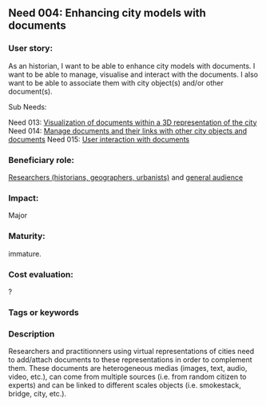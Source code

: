 
## Need 004: Enhancing city models with documents

### User story:

As an historian, I want to be able to enhance city models with documents. I want to be able to manage, visualise and interact with the documents. I also want to be able to associate them with city object(s) and/or other document(s).

Sub Needs:

Need 013: [Visualization of documents within a 3D representation of the city](https://github.com/MEPP-team/RICT/blob/master/Doc/Devel/Needs/Need013.md)
Need 014: [Manage documents and their links with other city objects and documents](https://github.com/MEPP-team/RICT/blob/master/Doc/Devel/Needs/Need014.md)
Need 015: [User interaction with documents](https://github.com/MEPP-team/RICT/blob/master/Doc/Devel/Needs/Need015.md)

### Beneficiary role:
[Researchers (historians, geographers, urbanists)](https://github.com/MEPP-team/RICT/blob/master/Doc/Devel/Needs/Roles.md#city-knowledgeable-person) and [general audience](https://github.com/MEPP-team/RICT/blob/master/Doc/Devel/Needs/Roles.md#general-audience)

### Impact: 
Major

### Maturity: 
immature. 

### Cost evaluation:
?

### Tags or keywords

### Description
Researchers and practitionners using virtual representations of cities need to add/attach documents to these representations in order to complement them. These documents are heterogeneous medias (images, text, audio, video, etc.), can come from multiple sources (i.e. from random citizen to experts) and can be linked to different scales objects (i.e. smokestack, bridge, city, etc.).
